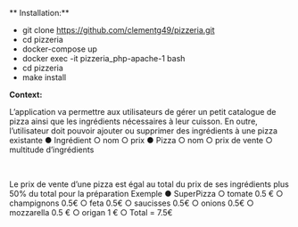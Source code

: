 ** Installation:**

- git clone https://github.com/clementg49/pizzeria.git
- cd pizzeria
- docker-compose up
- docker exec -it pizzeria_php-apache-1 bash
- cd pizzeria
- make install

**Context:**

L’application va permettre aux utilisateurs de gérer un petit catalogue de pizza ainsi que les
ingrédients nécessaires à leur cuisson. En outre, l’utilisateur doit pouvoir ajouter ou
supprimer des ingrédients à une pizza existante
● Ingrédient
○ nom
○ prix
● Pizza
○ nom
○ prix de vente
○ multitude d’ingrédients

 

Le prix de vente d’une pizza est égal au total du prix de ses ingrédients plus 50% du total
pour la préparation
Exemple
● SuperPizza
○ tomate 0.5 €
○ champignons 0.5€
○ feta 0.5€
○ saucisses 0.5€
○ onions 0.5€
○ mozzarella 0.5 €
○ origan 1 €
○ Total = 7.5€
